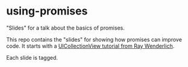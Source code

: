 # using-promises
"Slides" for a talk about the basics of promises.

This repo contains the "slides" for showing how promises can improve code. It starts with a [UICollectionView tutorial from Ray Wenderlich](https://www.raywenderlich.com/136159/uicollectionview-tutorial-getting-started).

Each slide is tagged.

